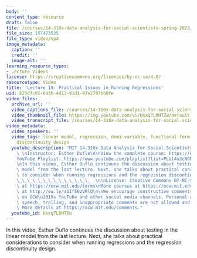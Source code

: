 ```yaml
---
body: ''
content_type: resource
draft: false
file: /courses/14-310x-data-analysis-for-social-scientists-spring-2023/14310x-lecture-19_360p_16_9.mp4
file_size: 157473535
file_type: video/mp4
image_metadata:
  caption: ''
  credit: ''
  image-alt: ''
learning_resource_types:
- Lecture Videos
license: https://creativecommons.org/licenses/by-nc-sa/4.0/
resourcetype: Video
title: 'Lecture 19: Practical Issues in Running Regressions'
uid: 825d7c01-643b-4d13-91d1-97e2707bb0fe
video_files:
  archive_url: ''
  video_captions_file: /courses/14-310x-data-analysis-for-social-scientists-spring-2023/1_kGDWXHT_HDEtQKZoxdktyuWfJGQhnAz_transcript.webvtt
  video_thumbnail_file: https://img.youtube.com/vi/Hsxq7L0HTZw/default.jpg
  video_transcript_file: /courses/14-310x-data-analysis-for-social-scientists-spring-2023/1_kGDWXHT_HDEtQKZoxdktyuWfJGQhnAz_transcript.pdf
video_metadata:
  video_speakers: ''
  video_tags: linear model, regression, demi-variable, functional form, regression
    discontinuity design
  youtube_description: "MIT 14.310x Data Analysis for Social Scientists, Spring 2023\
    \ \nInstructor: Esther Duflo\n\nView the complete course: https://ocw.mit.edu/courses/14-310x-data-analysis-for-social-scientists-spring-2023\n\
    YouTube Playlist: https://www.youtube.com/playlist?list=PLUl4u3cNGP61ATaGTFcSp7bhogloD2wHP\n\
    \nIn this video, Esther Duflo continues the discussion about testing in the linear\
    \ model from the last lecture. Next, she talks about practical considerations\
    \ to consider when running regressions and the regression discontinuity design.\_\
    \_\_\_\_\_\_\_\_\_\_\_\_\_\_  \n\nLicense: Creative Commons BY-NC-SA\nMore information\
    \ at https://ocw.mit.edu/terms\nMore courses at https://ocw.mit.edu\nSupport OCW\
    \ at http://ow.ly/a1If50zVRlQ\n\nWe encourage constructive comments and discussion\
    \ on OCW\u2019s YouTube and other social media channels. Personal attacks, hate\
    \ speech, trolling, and inappropriate comments are not allowed and may be removed.\
    \ More details at https://ocw.mit.edu/comments."
  youtube_id: Hsxq7L0HTZw
---
```

In this video, Esther Duflo continues the discussion about testing in the linear model from the last lecture. Next, she talks about practical considerations to consider when running regressions and the regression discontinuity design.